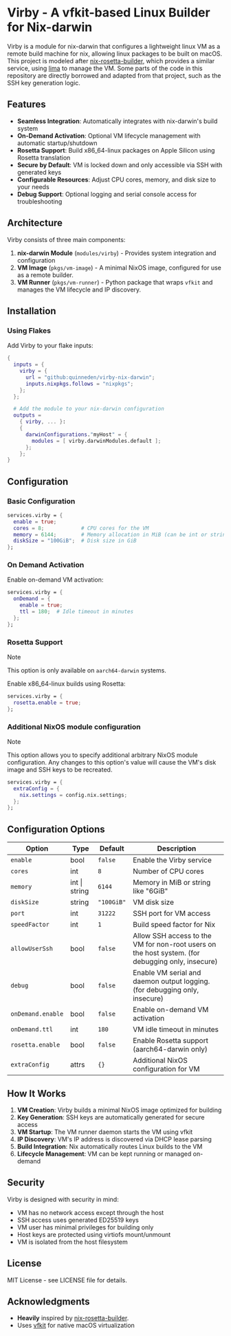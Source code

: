 # Virby - A vfkit-based Linux Builder for Nix-darwin

Virby is a module for nix-darwin that configures a lightweight linux VM as a remote build machine for nix, allowing linux packages to be built on macOS. This project is modeled after [nix-rosetta-builder](https://github.com/cpick/nix-rosetta-builder), which provides a similar service, using [lima](https://lima-vm.io) to manage the VM. Some parts of the code in this repository are directly borrowed and adapted from that project, such as the SSH key generation logic.

## Features

- **Seamless Integration**: Automatically integrates with nix-darwin's build system
- **On-Demand Activation**: Optional VM lifecycle management with automatic startup/shutdown
- **Rosetta Support**: Build x86_64-linux packages on Apple Silicon using Rosetta translation
- **Secure by Default**: VM is locked down and only accessible via SSH with generated keys
- **Configurable Resources**: Adjust CPU cores, memory, and disk size to your needs
- **Debug Support**: Optional logging and serial console access for troubleshooting

## Architecture

Virby consists of three main components:

1. **nix-darwin Module** (`modules/virby`) - Provides system integration and configuration
2. **VM Image** (`pkgs/vm-image`) - A minimal NixOS image, configured for use as a remote builder.
3. **VM Runner** (`pkgs/vm-runner`) - Python package that wraps `vfkit` and manages the VM lifecycle and IP discovery.

## Installation

### Using Flakes

Add Virby to your flake inputs:

```nix
{
  inputs = {
    virby = {
      url = "github:quinneden/virby-nix-darwin";
      inputs.nixpkgs.follows = "nixpkgs";
    };
  };

  # Add the module to your nix-darwin configuration
  outputs =
    { virby, ... }:
    {
      darwinConfigurations."myHost" = {
        modules = [ virby.darwinModules.default ];
      };
    };
}
```

## Configuration

### Basic Configuration

```nix
services.virby = {
  enable = true;
  cores = 8;            # CPU cores for the VM
  memory = 6144;        # Memory allocation in MiB (can be int or string like: "6GiB")
  diskSize = "100GiB";  # Disk size in GiB
};
```

### On Demand Activation

Enable on-demand VM activation:

```nix
services.virby = {
  onDemand = {
    enable = true;
    ttl = 180;  # Idle timeout in minutes
  };
};
```

### Rosetta Support

> [!NOTE]
> This option is only available on `aarch64-darwin` systems.

Enable x86_64-linux builds using Rosetta:

```nix
services.virby = {
  rosetta.enable = true;
};
```

### Additional NixOS module configuration

> [!NOTE]
> This option allows you to specify additional arbitrary NixOS module configuration. Any changes to this option's value will cause the VM's disk image and SSH keys to be recreated.

```nix
services.virby = {
  extraConfig = {
    nix.settings = config.nix.settings;
  };
};
```

## Configuration Options

| Option | Type | Default | Description |
|--------|------|---------|-------------|
| `enable` | bool | `false` | Enable the Virby service |
| `cores` | int | `8` | Number of CPU cores |
| `memory` | int \| string | `6144` | Memory in MiB or string like "6GiB" |
| `diskSize` | string | `"100GiB"` | VM disk size |
| `port` | int | `31222` | SSH port for VM access |
| `speedFactor` | int | `1` | Build speed factor for Nix |
| `allowUserSsh` | bool | `false` | Allow SSH access to the VM for non-root users on the host system. (for debugging only, insecure) |
| `debug` | bool | `false` | Enable VM serial and daemon output logging. (for debugging only, insecure) |
| `onDemand.enable` | bool | `false` | Enable on-demand VM activation |
| `onDemand.ttl` | int | `180` | VM idle timeout in minutes |
| `rosetta.enable` | bool | `false` | Enable Rosetta support (aarch64-darwin only) |
| `extraConfig` | attrs | `{}` | Additional NixOS configuration for VM |

## How It Works

1. **VM Creation**: Virby builds a minimal NixOS image optimized for building
2. **Key Generation**: SSH keys are automatically generated for secure access
3. **VM Startup**: The VM runner daemon starts the VM using vfkit
4. **IP Discovery**: VM's IP address is discovered via DHCP lease parsing
5. **Build Integration**: Nix automatically routes Linux builds to the VM
6. **Lifecycle Management**: VM can be kept running or managed on-demand

## Security

Virby is designed with security in mind:

- VM has no network access except through the host
- SSH access uses generated ED25519 keys
- VM user has minimal privileges for building only
- Host keys are protected using virtiofs mount/unmount
- VM is isolated from the host filesystem

## License

MIT License - see LICENSE file for details.

## Acknowledgments

- **Heavily** inspired by [nix-rosetta-builder](https://github.com/cpick/nix-rosetta-builder).
- Uses [vfkit](https://github.com/crc-org/vfkit) for native macOS virtualization
